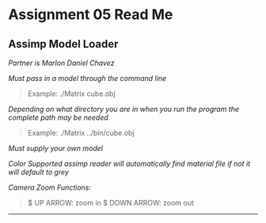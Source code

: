 Assignment 05 Read Me
========================================

Assimp Model Loader
---------------------
*Partner is Marlon Daniel Chavez*

*Must pass in a model through the command line*

>Example: ./Matrix cube.obj

*Depending on what directory you are in when you run the program the complete path may be needed*

>Example: ./Matrix ../bin/cube.obj

*Must supply your own model*

*Color Supported assimp reader will automatically find material file if not it will default to grey*


*Camera Zoom Functions:*
>$ UP ARROW: zoom in
>$ DOWN ARROW: zoom out




------------------------------
